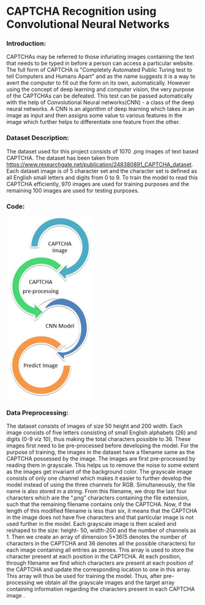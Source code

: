# CAPTCHA Recognition using Convolutional Neural Networks

### Introduction:
CAPTCHAs may be referred to those infuriating images containing the text that needs to be typed in before a person can access a particular website. The full form of CAPTCHA is "Completely Automated Public Turing test to tell Computers and Humans Apart" and as the name suggests it is a way to avert the computer to fill out the form on its own, automatically. However using the concept of deep learning and computer vision, the very purpose of the CAPTCHAs can be defeated. This test can be passed automatically with the help of Convolutional Neural networks(CNN) - a class of the deep neural networks. A CNN is an algorithm of deep learning which takes in an image as input and then assigns some value to various features in the image which further helps to differentiate one feature from the other.

### Dataset Description:
The dataset used for this project consists of 1070 .png images of text based CAPTCHA. The dataset has been taken from https://www.researchgate.net/publication/248380891_CAPTCHA_dataset. Each dataset image is of 5 character set and the character set is defined as all English small letters and digits from 0 to 9. To train the model to read this CAPTCHA efficiently, 970 images are used for training purposes and the remaining 100 images are used for testing purposes. 

### Code:
![Workflow](/images/Workflow.jpg)

### Data Preprocessing:
The dataset consists of images of size 50 height and 200 width. Each image consists of five letters consisting of small English alphabets (26) and digits (0-9 viz 10), thus making the total characters possible to 36. These images first need to be pre-processed before developing the model. For the purpose of training, the images in the dataset have a filename same as the CAPTCHA possessed by the image.
The images are first pre-processed by reading them in grayscale. This helps us to remove the noise to some extent as the images get invariant of the background color. The grayscale image consists of only one channel which makes it easier to further develop the model instead of using the three channels for RGB. Simultaneously, the file name is also stored in a string. From this filename, we drop the last four characters which are the “.png” characters containing the file extension, such that the remaining filename contains only the CAPTCHA. Now, if the length of this modified filename is less than six, it means that the CAPTCHA in the image does not have five characters and that particular image is not used further in the model.
Each grayscale image is then scaled and reshaped to the size: height- 50, width-200 and the number of channels as 1. Then we create an array of dimension 5*36(5 denotes the number of characters in the CAPTCHA and 36 denotes all the possible characters) for each image containing all entries as zeroes. This array is used to store the character present at each position in the CAPTCHA. At each position, through filename we find which characters are present at each position of the CAPTCHA and update the corresponding location to one in this array. This array will thus be used for training the model.
Thus, after pre-processing we obtain all the grayscale images and the target array containing information regarding the characters present in each CAPTCHA image
.

